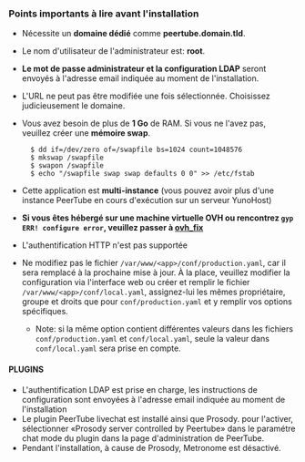 ### Points importants à lire avant l'installation
* Nécessite un **domaine dédié** comme **peertube.domain.tld**.
* Le nom d'utilisateur de l'administrateur est: **root**.
* **Le mot de passe administrateur et la configuration LDAP** seront envoyés à l'adresse email indiquée au moment de l'installation.
* L'URL ne peut pas être modifiée une fois sélectionnée. Choisissez judicieusement le domaine.
* Vous avez besoin de plus de **1 Go** de RAM. Si vous ne l'avez pas, veuillez créer une **mémoire swap**.
 
        $ dd if=/dev/zero of=/swapfile bs=1024 count=1048576
        $ mkswap /swapfile
        $ swapon /swapfile
        $ echo "/swapfile swap swap defaults 0 0" >> /etc/fstab

* Cette application est **multi-instance** (vous pouvez avoir plus d'une instance PeerTube en cours d'exécution sur un serveur YunoHost)
* **Si vous êtes hébergé sur une machine virtuelle OVH ou rencontrez `gyp ERR! configure error`, veuillez passer à [ovh_fix](https://github.com/YunoHost-Apps/peertube_ynh/tree/ovh_fix)**
* L'authentification HTTP n'est pas supportée
* Ne modifiez pas le fichier `/var/www/<app>/conf/production.yaml`, car il sera remplacé à la prochaine mise à jour. À la place, veuillez modifier la configuration via l'interface web ou créer et remplir le fichier `/var/www/<app>/conf/local.yaml`, assignez-lui les mêmes propriétaire, groupe et droits que pour `conf/production.yaml` et y remplir vos options spécifiques.
    * Note: si la même option contient différentes valeurs dans les fichiers `conf/production.yaml` et `conf/local.yaml`, seule la valeur dans `conf/local.yaml` sera prise en compte.

#### PLUGINS

* L'authentification LDAP est prise en charge, les instructions de configuration sont envoyées à l'adresse email indiquée au moment de l'installation
* Le plugin PeerTube livechat est installé ainsi que Prosody. pour l'activer, sélectionner «Prosody server controlled by Peertube» dans le paramétre chat mode du plugin dans la page d'administration de PeerTube.
* Pendant l'installation, à cause de Prosody, Metronome est désactivé.

